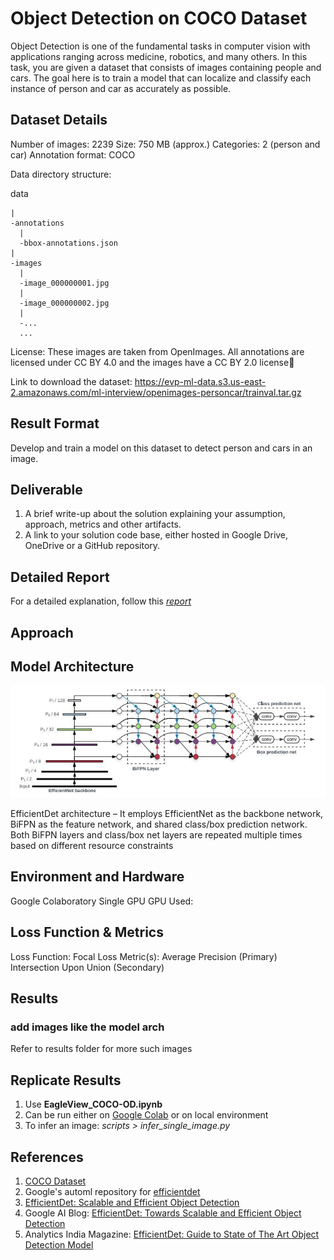 # Object Detection on COCO Dataset

Object Detection is one of the fundamental tasks in computer vision with applications ranging across medicine, robotics, and many others. In this task, you are given a dataset that consists of images containing people and cars. The goal here is to train a model that can localize and classify each instance of person and car as accurately as possible.

## Dataset Details

Number of images: 2239
Size: 750 MB (approx.)
Categories: 2 (person and car)
Annotation format: COCO

Data directory structure:

  data
  
    |
    -annotations
      |
      -bbox-annotations.json
    |
    -images
      |
      -image_000000001.jpg
      |
      -image_000000002.jpg
      |
      -...
      ...
      
License: These images are taken from OpenImages. All annotations are licensed under CC BY 4.0 and the images have a CC BY 2.0 license

Link to download the dataset: https://evp-ml-data.s3.us-east-2.amazonaws.com/ml-interview/openimages-personcar/trainval.tar.gz

## Result Format

Develop and train a model on this dataset to detect person and cars in an image.

## Deliverable

1. A brief write-up about the solution explaining your assumption, approach, metrics and other artifacts.
2. A link to your solution code base, either hosted in Google Drive, OneDrive or a GitHub repository.

## Detailed Report

For a detailed explanation, follow this *[report]()*

## Approach



## Model Architecture

![alt text](https://github.com/learner-subodh/EagleView_COCO-OD/blob/main/EfficientDet_Architecture.jpg?raw=true)

EfficientDet architecture – It employs EfficientNet as the backbone network, BiFPN as the feature network, and shared class/box prediction network. Both BiFPN layers and class/box net layers are repeated multiple times based on different resource constraints

## Environment and Hardware

Google Colaboratory
Single GPU
GPU Used:

## Loss Function & Metrics

Loss Function: Focal Loss
Metric(s): Average Precision (Primary)
           Intersection Upon Union (Secondary)

## Results

### add images like the model arch
Refer to results folder for more such images

## Replicate Results

1. Use **EagleView_COCO-OD.ipynb**
2. Can be run either on [Google Colab](https://colab.research.google.com/notebooks/intro.ipynb) or on local environment
3. To infer an image: 
    *scripts > infer_single_image.py*

## References

1. [COCO Dataset](https://cocodataset.org/#home)
2. Google's automl repository for [efficientdet](https://github.com/google/automl/tree/master/efficientdet)
3. [EfficientDet: Scalable and Efficient Object Detection](https://arxiv.org/pdf/1911.09070.pdf)
4. Google AI Blog: [EfficientDet: Towards Scalable and Efficient Object Detection](https://ai.googleblog.com/2020/04/efficientdet-towards-scalable-and.html)
5. Analytics India Magazine: [EfficientDet: Guide to State of The Art Object Detection Model](https://analyticsindiamag.com/efficientdet/)
